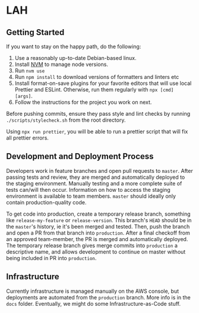 # LAH

## Getting Started

If you want to stay on the happy path, do the following:

1. Use a reasonably up-to-date Debian-based linux.
2. Install [NVM](https://github.com/nvm-sh/nvm) to manage node versions.
3. Run `nvm use`
4. Run `npm install` to download versions of formatters and linters etc
5. Install format-on-save plugins for your favorite editors that will use local Prettier and ESLint. Otherwise, run them regularly with `npx [cmd] [args]`.
6. Follow the instructions for the project you work on next.

Before pushing commits, ensure they pass style and lint checks by running `./scripts/stylecheck.sh` from the root directory. 

Using `npx run prettier`, you will be able to run a prettier script that will fix all prettier errors.

## Development and Deployment Process

Developers work in feature branches and open pull requests to `master`.
After passing tests and review, they are merged and automatically deployed to the staging environment.
Manually testing and a more complete suite of tests can/will then occur.
Information on how to access the staging environment is available to team members.
`master` should ideally only contain production-quality code.

To get code into production, create a temporary release branch, something like `release-my-feature` or `release-version`.
This branch's `HEAD` should be in the `master`'s history, ie it's been merged and tested.
Then, push the branch and open a PR from that branch into `production`. After a final checkoff from an approved team-member, the PR is merged and automatically deployed.
The temporary release branch gives merge commits into `production` a descriptive name, and allows development to continue on master without being included in PR into `production`.

## Infrastructure

Currently infrastructure is managed manually on the AWS console, but deployments are automated from the `production` branch.
More info is in the `docs` folder.
Eventually, we might do some Infrastructure-as-Code stuff.

